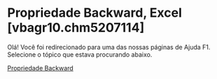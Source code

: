 
# Propriedade Backward, Excel [vbagr10.chm5207114]

Olá! Você foi redirecionado para uma das nossas páginas de Ajuda F1. Selecione o tópico que estava procurando abaixo.

[Propriedade Backward](http://msdn.microsoft.com/library/a92f33cb-45cd-baea-57e1-d76f44b041cb%28Office.15%29.aspx)
